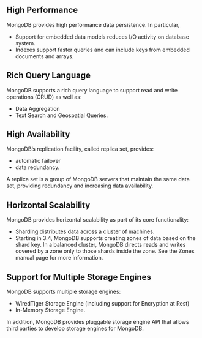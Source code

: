 High Performance
----------------------------------------------------------------------------------------------------
MongoDB provides high performance data persistence. In particular,

  * Support for embedded data models reduces I/O activity on database system.
  * Indexes support faster queries and can include keys from embedded documents and arrays.


Rich Query Language
----------------------------------------------------------------------------------------------------
MongoDB supports a rich query language to support read and write operations (CRUD) as well as:

  * Data Aggregation
  * Text Search and Geospatial Queries.


High Availability
-----------------------------------------------------------------------------------------------------
MongoDB’s replication facility, called replica set, provides:

* automatic failover
* data redundancy.

A replica set is a group of MongoDB servers that maintain the same data set, providing redundancy and 
increasing data availability.


Horizontal Scalability
----------------------------------------------------------------------------------------------------
MongoDB provides horizontal scalability as part of its core functionality:

* Sharding distributes data across a cluster of machines.
* Starting in 3.4, MongoDB supports creating zones of data based on the shard key. In a balanced cluster, 
  MongoDB directs reads and writes covered by a zone only to those shards inside the zone. 
  See the Zones manual page for more information.


Support for Multiple Storage Engines
-----------------------------------------------------------------------------------------------------
MongoDB supports multiple storage engines:

* WiredTiger Storage Engine (including support for Encryption at Rest)
* In-Memory Storage Engine.

In addition, MongoDB provides pluggable storage engine API that allows third parties to develop 
storage engines for MongoDB.
